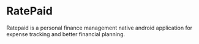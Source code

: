 # RatePaid

Ratepaid is a personal finance management native android application for expense tracking and better financial planning.
